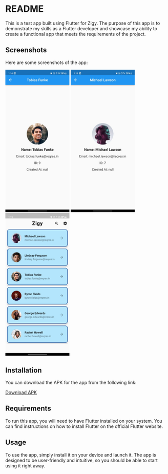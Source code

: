 # README

This is a test app built using Flutter for Zigy. The purpose of this app is to demonstrate my skills as a Flutter developer and showcase my ability to create a functional app that meets the requirements of the project.

## Screenshots

Here are some screenshots of the app:

<img src="screenshots/1.jpeg" width="200"> <img src="screenshots/2.jpeg" width="200"> <img src="screenshots/3.jpeg" width="200"> 
## Installation

You can download the APK for the app from the following link:

[Download APK](https://example.com/myapp.apk)

## Requirements

To run this app, you will need to have Flutter installed on your system. You can find instructions on how to install Flutter on the official Flutter website.

## Usage

To use the app, simply install it on your device and launch it. The app is designed to be user-friendly and intuitive, so you should be able to start using it right away.
